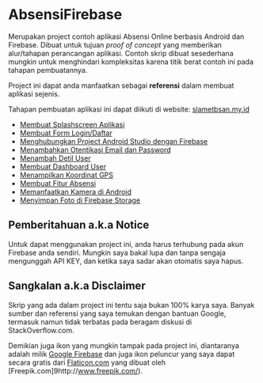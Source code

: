 # AbsensiFirebase

Merupakan project contoh aplikasi Absensi Online berbasis Android dan Firebase. Dibuat untuk tujuan _proof of concept_ yang memberikan alur/tahapan perancangan aplikasi. Contoh skrip dibuat sesederhana mungkin untuk menghindari kompleksitas karena titik berat contoh ini pada tahapan pembuatannya.

Project ini dapat anda manfaatkan sebagai **referensi** dalam membuat aplikasi sejenis.

Tahapan pembuatan aplikasi ini dapat diikuti di website: [slametbsan.my.id](https://slametbsan.my.id/)
* [Membuat Splashscreen Aplikasi](https://slametbsan.my.id/membuat-splashscreen-aplikasi/)
* [Membuat Form Login/Daftar](https://slametbsan.my.id/membuat-form-login-daftar/)
* [Menghubungkan Project Android Studio dengan Firebase](https://slametbsan.my.id/menghubungkan-project-android-studio-dengan-firebase/)
* [Menambahkan Otentikasi Email dan Password](https://slametbsan.my.id/menambahkan-otentikasi-email-dan-password/)
* [Menambah Detil User](https://slametbsan.my.id/menambah-detil-user/)
* [Membuat Dashboard User](https://slametbsan.my.id/membuat-dashboard-user/)
* [Menampilkan Koordinat GPS](https://slametbsan.my.id/menampilkan-koordinat-gps/)
* [Membuat Fitur Absensi](https://slametbsan.my.id/membuat-fitur-absensi/)
* [Memanfaatkan Kamera di Android](https://slametbsan.my.id/memanfaatkan-kamera-di-android/)
* [Menyimpan Foto di Firebase Storage](https://slametbsan.my.id/menyimpan-foto-di-firebase-storage/)

## Pemberitahuan a.k.a Notice
Untuk dapat menggunakan project ini, anda harus terhubung pada akun Firebase anda sendiri. Mungkin saya bakal lupa dan tanpa sengaja mengunggah API KEY, dan ketika saya sadar akan otomatis saya hapus.

## Sangkalan a.k.a Disclaimer
Skrip yang ada dalam project ini tentu saja bukan 100% karya saya. Banyak sumber dan referensi yang saya temukan dengan bantuan Google, termasuk namun tidak terbatas pada beragam diskusi di StackOverflow.com.

Demikian juga ikon yang mungkin tampak pada project ini, diantaranya adalah milik [Google Firebase](https://firebase.google.com/brand-guidelines) dan juga ikon peluncur yang saya dapat secara gratis dari [Flaticon.com](https://www.flaticon.com/) yang dibuat oleh [Freepik.com]9http://www.freepik.com/).
